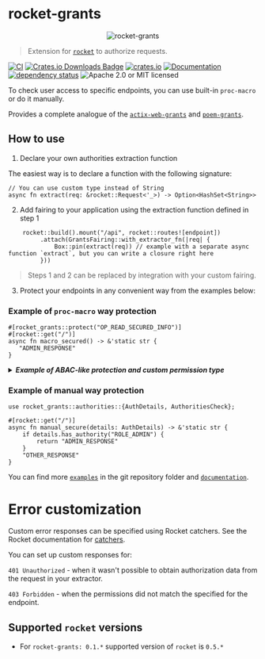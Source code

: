 # rocket-grants

<p align="center">
    <img alt="rocket-grants" src="https://github.com/DDtKey/rocket-grants/raw/main/logo.png">
</p>

> Extension for [`rocket`] to authorize requests.

[![CI](https://github.com/DDtKey/rocket-grants/workflows/CI/badge.svg)](https://github.com/DDtKey/rocket-grants/actions)
[![Crates.io Downloads Badge](https://img.shields.io/crates/d/rocket-grants)](https://crates.io/crates/rocket-grants)
[![crates.io](https://img.shields.io/crates/v/rocket-grants)](https://crates.io/crates/rocket-grants)
[![Documentation](https://docs.rs/rocket-grants/badge.svg)](https://docs.rs/rocket-grants)
[![dependency status](https://deps.rs/repo/github/DDtKey/rocket-grants/status.svg)](https://deps.rs/repo/github/DDtKey/rocket-grants)
![Apache 2.0 or MIT licensed](https://img.shields.io/crates/l/rocket-grants)

To check user access to specific endpoints, you can use built-in `proc-macro` or do it manually.

Provides a complete analogue of the [`actix-web-grants`] and [`poem-grants`].

## How to use


1. Declare your own authorities extraction function
   
The easiest way is to declare a function with the following signature:
```rust,ignore
// You can use custom type instead of String
async fn extract(req: &rocket::Request<'_>) -> Option<HashSet<String>>
```

2. Add fairing to your application using the extraction function defined in step 1
   
```rust,ignore
    rocket::build().mount("/api", rocket::routes![endpoint])
         .attach(GrantsFairing::with_extractor_fn(|req| {
             Box::pin(extract(req)) // example with a separate async function `extract`, but you can write a closure right here
         }))
```

> Steps 1 and 2 can be replaced by integration with your custom fairing.

3. Protect your endpoints in any convenient way from the examples below:

### Example of `proc-macro` way protection
```rust,no_run
#[rocket_grants::protect("OP_READ_SECURED_INFO")]
#[rocket::get("/")]
async fn macro_secured() -> &'static str {
   "ADMIN_RESPONSE"
}
```

<details>

<summary> <b><i> Example of ABAC-like protection and custom permission type </i></b></summary>
<br/>


Here is an example using the `ty` and `secure` attributes. But these are independent features.

`secure` allows you to include some checks in the macro based on function params.

`ty` allows you to use a custom type for the authority (then the fairing needs to be configured). 
Take a look at an [enum-role example](../examples/enum-role/src/main.rs)

```rust,ignore
use enums::Role::{self, ADMIN};
use dto::User;

#[rocket_grants::protect("USER", expr = "user_id == user.id")]
#[rocket::post("/secure/<user_id>", data = "<user>")]
async fn role_macro_secured_with_params(user_id: i32, user: Json<User>) -> &'static str {
   "some secured info with parameters"
}
```

</details>  

### Example of manual way protection
```rust,no_run
use rocket_grants::authorities::{AuthDetails, AuthoritiesCheck};

#[rocket::get("/")]
async fn manual_secure(details: AuthDetails) -> &'static str {
    if details.has_authority("ROLE_ADMIN") {
        return "ADMIN_RESPONSE"
    }
    "OTHER_RESPONSE"
}
```

You can find more [`examples`] in the git repository folder and [`documentation`].

# Error customization

Custom error responses can be specified using Rocket catchers. See the Rocket documentation for [catchers](https://doc.rust-lang.org/cargo/commands/cargo-doc.html).

You can set up custom responses for:

`401 Unauthorized` - when it wasn't possible to obtain authorization data from the request in your extractor.

`403 Forbidden` - when the permissions did not match the specified for the endpoint.


## Supported `rocket` versions
* For `rocket-grants: 0.1.*` supported version of `rocket` is `0.5.*`

[`rocket`]: https://github.com/SergioBenitez/Rocket
[`examples`]: https://github.com/DDtKey/rocket-grants/tree/main/examples
[`documentation`]: https://docs.rs/rocket-grants
[`poem-grants`]: https://github.com/DDtKey/poem-grants
[`actix-web-grants`]: https://github.com/DDtKey/actix-web-grants
